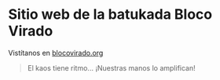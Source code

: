 # Sitio web de la batukada Bloco Virado

Vistítanos en [blocovirado.org](https://blocovirado.org)

> El kaos tiene ritmo... ¡Nuestras manos lo amplifican!
